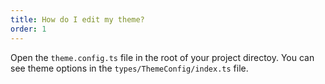 ```yaml
---
title: How do I edit my theme?
order: 1
---
```


Open the `theme.config.ts` file in the root of your project directoy. You can see theme options in the `types/ThemeConfig/index.ts` file.
